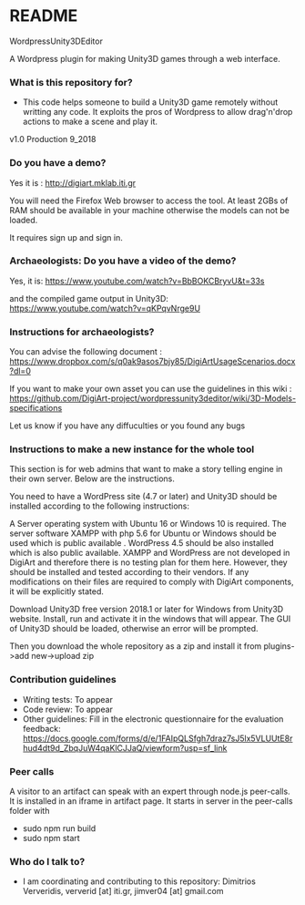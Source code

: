 # README #

WordpressUnity3DEditor 

A Wordpress plugin for making Unity3D games through a web interface. 

### What is this repository for? ###

* This code helps someone to build a Unity3D game remotely without writting any code. It exploits the pros of Wordpress to allow drag'n'drop actions to make a scene and play it. 

v1.0 Production 9_2018

### Do you have a demo?

Yes it is : http://digiart.mklab.iti.gr

You will need the Firefox Web browser to access the tool. At least 2GBs of RAM should be available in your machine otherwise the models can not be loaded. 

It requires sign up and sign in.

### Archaeologists: Do you have a video of the demo?

Yes, it is: https://www.youtube.com/watch?v=BbBOKCBryvU&t=33s

and the compiled game output in Unity3D: https://www.youtube.com/watch?v=qKPqvNrge9U

### Instructions for archaeologists?

You can advise the following document : https://www.dropbox.com/s/q0ak9asos7bjy85/DigiArtUsageScenarios.docx?dl=0

If you want to make your own asset you can use the guidelines in this wiki : https://github.com/DigiArt-project/wordpressunity3deditor/wiki/3D-Models-specifications

Let us know if you have any diffuculties or you found any bugs

### Instructions to make a new instance for the whole tool ###

This section is for web admins that want to make a story telling engine in their own server. Below are the instructions. 

You need to have a WordPress site (4.7 or later) and Unity3D should be installed according to the following instructions:

A Server operating system with Ubuntu 16 or Windows 10 is required. The server software XAMPP with php 5.6 for Ubuntu or Windows should be used which is public available . WordPress 4.5 should be also installed which is also public available. XAMPP and WordPress are not developed in DigiArt and therefore there is no testing plan for them here. However, they should be installed and tested according to their vendors. If any modifications on their files are required to comply with DigiArt components, it will be explicitly stated.

Download Unity3D free version 2018.1 or later for Windows from Unity3D website. Install, run and activate it in the windows that will appear. The GUI of Unity3D should be loaded, otherwise an error will be prompted.

Then you download the whole repository as a zip and install it from plugins->add new->upload zip

### Contribution guidelines ###

* Writing tests: To appear
* Code review: To appear
* Other guidelines: Fill in the electronic questionnaire for the evaluation feedback:    https://docs.google.com/forms/d/e/1FAIpQLSfgh7draz7sJ5lx5VLUUtE8rhud4dt9d_ZbqJuW4qaKlCJJaQ/viewform?usp=sf_link

### Peer calls ###

A visitor to an artifact can speak with an expert through node.js peer-calls. It is installed in an iframe in artifact page.
It starts in server in the peer-calls folder with
* sudo npm run build
* sudo npm start  


### Who do I talk to? ###

* I am coordinating and contributing to this repository: Dimitrios Ververidis, ververid [at] iti.gr, jimver04 [at] gmail.com